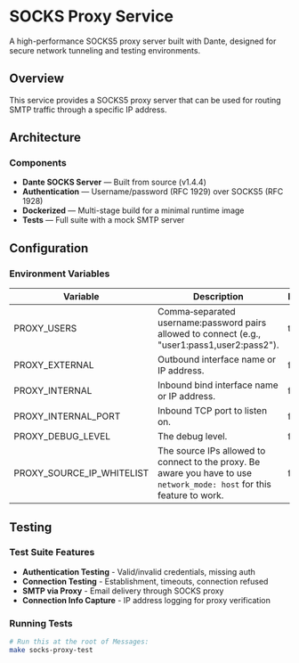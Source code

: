 # SOCKS Proxy Service

A high-performance SOCKS5 proxy server built with Dante, designed for secure network tunneling and testing environments.

## Overview

This service provides a SOCKS5 proxy server that can be used for routing SMTP traffic through a specific IP address.

## Architecture

### Components

- **Dante SOCKS Server** — Built from source (v1.4.4)
- **Authentication** — Username/password (RFC 1929) over SOCKS5 (RFC 1928)
- **Dockerized** — Multi-stage build for a minimal runtime image
- **Tests** — Full suite with a mock SMTP server

## Configuration

### Environment Variables

|Variable|Description|Required|Default|
|---|---|---|---|
| PROXY_USERS | Comma‑separated username:password pairs allowed to connect (e.g., "user1:pass1,user2:pass2"). | true | |
| PROXY_EXTERNAL | Outbound interface name or IP address. | false | "eth0" |
| PROXY_INTERNAL | Inbound bind interface name or IP address. | false | "0.0.0.0" |
| PROXY_INTERNAL_PORT | Inbound TCP port to listen on. | false | "1080" |
| PROXY_DEBUG_LEVEL | The debug level. | false | "0" |
| PROXY_SOURCE_IP_WHITELIST | The source IPs allowed to connect to the proxy. Be aware you have to use `network_mode: host` for this feature to work. | false | "0.0.0.0/0" |

## Testing

### Test Suite Features

- **Authentication Testing** - Valid/invalid credentials, missing auth
- **Connection Testing** - Establishment, timeouts, connection refused
- **SMTP via Proxy** - Email delivery through SOCKS proxy
- **Connection Info Capture** - IP address logging for proxy verification

### Running Tests

```bash
# Run this at the root of Messages:
make socks-proxy-test
```

